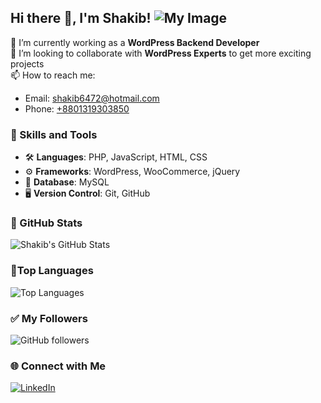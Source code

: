 ## Hi there 👋, I'm Shakib!  ![My Image](https://camo.githubusercontent.com/abc123def456) 
🔭 I’m currently working as a **WordPress Backend Developer**  
👯 I’m looking to collaborate with **WordPress Experts** to get more exciting projects  
📫 How to reach me:  
  - Email: [shakib6472@hotmail.com](mailto:shakib6472@hotmail.com)  
  - Phone: [+8801319303850](tel:+8801319303850)

### 🌟 Skills and Tools
- 🛠 **Languages**: PHP, JavaScript, HTML, CSS
- ⚙️ **Frameworks**: WordPress, WooCommerce, jQuery
- 💾 **Database**: MySQL
- 🖥 **Version Control**: Git, GitHub

### 🚀 GitHub Stats
![Shakib's GitHub Stats](https://github-readme-stats.vercel.app/api?username=shakib6472&show_icons=true&theme=radical)

### 🏮Top Languages
![Top Languages](https://github-readme-stats.vercel.app/api/top-langs/?username=shakib6472&layout=compact)

### ✅ My Followers 
![GitHub followers](https://img.shields.io/github/followers/shakib6472?style=social)

### 🌐 Connect with Me
[![LinkedIn](https://img.shields.io/badge/-LinkedIn-blue?style=flat-square&logo=linkedin)](https://www.linkedin.com/in/shakib6472s/)
